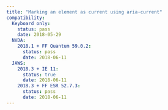 ```yaml
---
title: "Marking an element as current using aria-current"
compatibility:
  Keyboard only:
    status: pass
    date: 2018-05-29
  NVDA:
    2018.1 + FF Quantum 59.0.2:
      status: pass
      date: 2018-06-11
  JAWS:
    2018.3 + IE 11:
      status: true
      date: 2018-06-11
    2018.3 + FF ESR 52.7.3:
      status: pass
      date: 2018-06-11
---
```

